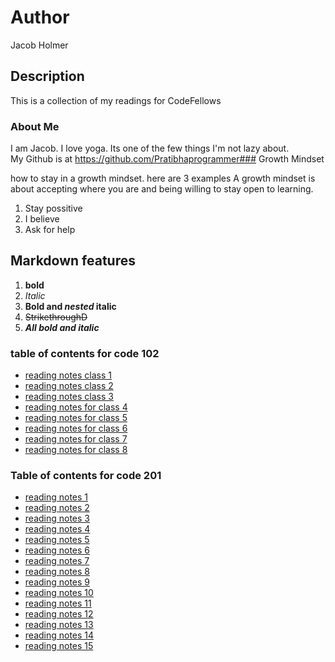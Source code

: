 # Author
Jacob Holmer

## Description
This is a collection of my readings for CodeFellows

### About Me
I am Jacob.  I love yoga.  Its one of the few things I'm not lazy about.  
My Github is at https://github.com/Pratibhaprogrammer### Growth Mindset

how to stay in a growth mindset. here are 3 examples
A growth mindset is about accepting where you are and being willing to stay open to learning.  
1. Stay possitive
2. I believe
3. Ask for help

## Markdown features
1. **bold**
2. *Italic*
3. **Bold and _nested_ italic**
4. ~~StrikethroughD~~
5. ***All bold and italic***

### table of contents for code 102
- [reading notes class 1](notes01.md)
- [reading notes class 2](notes02.md)
- [reading notes class 3](notes03.md)
- [reading notes for class 4](notes04.md)
- [reading notes for class 5](notes05.md)
- [reading notes for class 6](notes06.md)
- [reading notes for class 7](notes07.md)
- [reading notes for class 8](notes08.md)
### Table of contents for code 201
- [reading notes 1](/201/reading1.md)
- [reading notes 2](/201/reading2.md)
- [reading notes 3](/201/reading3.md)
- [reading notes 4](/201/reading4.md)
- [reading notes 5](/201/reading5.md)
- [reading notes 6](/201/reading6.md)
- [reading notes 7](/201/reading7.md)
- [reading notes 8](/201/reading8.md)
- [reading notes 9](/201/reading9.md)
- [reading notes 10](/201/reading10.md)
- [reading notes 11](/201/reading11.md)
- [reading notes 12](/201/reading12.md)
- [reading notes 13](/201/reading13.md)
- [reading notes 14](/201/reading14.md)
- [reading notes 15](/201/reading15.md)










